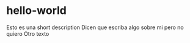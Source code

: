 # hello-world
Esto es una short description 
Dicen que escriba algo sobre mi pero no quiero
Otro texto